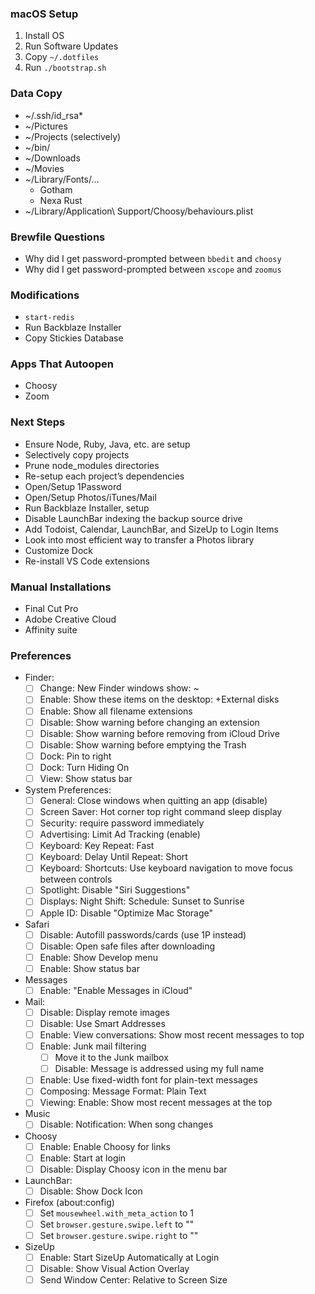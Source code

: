 ### macOS Setup

1. Install OS
2. Run Software Updates
3. Copy `~/.dotfiles`
4. Run `./bootstrap.sh`

### Data Copy

- ~/.ssh/id_rsa*
- ~/Pictures
- ~/Projects (selectively)
- ~/bin/
- ~/Downloads
- ~/Movies
- ~/Library/Fonts/…
  - Gotham
  - Nexa Rust
- ~/Library/Application\ Support/Choosy/behaviours.plist

### Brewfile Questions

- Why did I get password-prompted between `bbedit` and `choosy`
- Why did I get password-prompted between `xscope` and `zoomus`

### Modifications

- `start-redis`
- Run Backblaze Installer
- Copy Stickies Database

### Apps That Autoopen

- Choosy
- Zoom

### Next Steps

- Ensure Node, Ruby, Java, etc. are setup
- Selectively copy projects
- Prune node_modules directories
- Re-setup each project’s dependencies
- Open/Setup 1Password
- Open/Setup Photos/iTunes/Mail
- Run Backblaze Installer, setup
- Disable LaunchBar indexing the backup source drive
- Add Todoist, Calendar, LaunchBar, and SizeUp to Login Items
- Look into most efficient way to transfer a Photos library
- Customize Dock
- Re-install VS Code extensions

### Manual Installations

- Final Cut Pro
- Adobe Creative Cloud
- Affinity suite

### Preferences

- Finder:
    - [ ] Change: New Finder windows show: ~
    - [ ] Enable: Show these items on the desktop: +External disks
    - [ ] Enable: Show all filename extensions
    - [ ] Disable: Show warning before changing an extension
    - [ ] Disable: Show warning before removing from iCloud Drive
    - [ ] Disable: Show warning before emptying the Trash
    - [ ] Dock: Pin to right
    - [ ] Dock: Turn Hiding On
    - [ ] View: Show status bar
- System Preferences:
  - [ ] General: Close windows when quitting an app (disable)
  - [ ] Screen Saver: Hot corner top right command sleep display
  - [ ] Security: require password immediately
  - [ ] Advertising: Limit Ad Tracking (enable)
  - [ ] Keyboard: Key Repeat: Fast
  - [ ] Keyboard: Delay Until Repeat: Short
  - [ ] Keyboard: Shortcuts: Use keyboard navigation to move focus between controls
  - [ ] Spotlight: Disable "Siri Suggestions"
  - [ ] Displays: Night Shift: Schedule: Sunset to Sunrise
  - [ ] Apple ID: Disable "Optimize Mac Storage"
- Safari
  - [ ] Disable: Autofill passwords/cards (use 1P instead)
  - [ ] Disable: Open safe files after downloading
  - [ ] Enable: Show Develop menu
  - [ ] Enable: Show status bar
- Messages
  - [ ] Enable: "Enable Messages in iCloud"
- Mail:
  - [ ] Disable: Display remote images
  - [ ] Disable: Use Smart Addresses
  - [ ] Enable: View conversations: Show most recent messages to top
  - [ ] Enable: Junk mail filtering
    - [ ] Move it to the Junk mailbox
    - [ ] Disable: Message is addressed using my full name
  - [ ] Enable: Use fixed-width font for plain-text messages
  - [ ] Composing: Message Format: Plain Text
  - [ ] Viewing: Enable: Show most recent messages at the top
- Music
  - [ ] Disable: Notification: When song changes
- Choosy
  - [ ] Enable: Enable Choosy for links
  - [ ] Enable: Start at login
  - [ ] Disable: Display Choosy icon in the menu bar
- LaunchBar:
    - [ ] Disable: Show Dock Icon
- Firefox (about:config)
  - [ ] Set `mousewheel.with_meta_action` to 1
  - [ ] Set `browser.gesture.swipe.left` to ""
  - [ ] Set `browser.gesture.swipe.right` to ""
- SizeUp
  - [ ] Enable: Start SizeUp Automatically at Login
  - [ ] Disable: Show Visual Action Overlay
  - [ ] Send Window Center: Relative to Screen Size